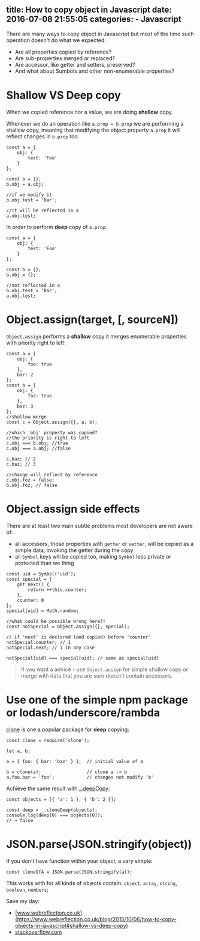 title: How to copy object in Javascript
date: 2016-07-08 21:55:05
categories:
    - Javascript
---

There are many ways to copy object in Javascript but most of the time such operation doesn't do what we expected.

* Are all properties copied by reference? 
* Are sub-properties merged or replaced? 
* Are accessor, like getter and setters, preserved? 
* And what about Sumbols and other non-enumerable properties?

<!--more-->
<!--toc-->

# Shallow VS Deep copy

When we copied reference nor a value, we are doing **shallow** copy.
 
Whenever we do an operation like `a.prop = b.prop` we are performing a shallow copy, meaning that modifying the object property `a.prop` it will reflect changes in `b.prop` too.
 
```
const a = { 
    obj: {
        test: 'Foo'
    }
};

const b = {};
b.obj = a.obj;

//if we modify it
b.obj.test = 'Bar';

//it will be reflected in a 
a.obj.test;
```

In order to perform **deep** copy of `a.prop`:

```
const a = { 
    obj: {
        test: 'Foo'
    }
};

const b = {};
b.obj = {};

//not reflected in a
b.obj.test = 'Bar';
a.obj.test;
```

# Object.assign(target, [, sourceN])

`Object.assign` performs a **shallow** copy it merges enumerable properties with priority right to left:

```
const a = {
    obj: {
        foo: true
    },
    bar: 2
};
const b = {
    obj: {
        foz: true
    },
    baz: 3
};
//shallow merge
const c = Object.assign({}, a, b);

//which 'obj' property was copied?
//the priority is right to left
c.obj === b.obj; //true
c.obj === a.obj; //false

c.bar; // 2
c.baz; // 3

//change will reflect by reference
c.obj.foz = false;
b.obj.foz; // false
```

# Object.assign side effects

There are at least two main subtle problems most developers are not aware of:

* all accessors, those properties with `getter` or `setter`, will be copied as a simple data, invoking the getter 
during the copy
* all `Symbol` keys will be copied too, making `Symbol` less private or protected than we thing

```
const uid = Symbol('uid');
const special = {
    get next() {
        return ++this.counter;
    },
    counter: 0
};
special[uid] = Math.random;

//what could be possible wrong here?!
const notSpecial = Object.assign({}, special);

// if 'next' is declared (and copied) before 'counter'
notSpecial.counter; // 1
notSpecial.next; // 1 in any case

notSpecial[uid] === special[uid]; // same as special[uid]
```

> If you want a advice -  use `Object.assign` for simple shallow copy or merge with data that you are sure 
doesn't contain accessors.

# Use one of the simple npm package or lodash/underscore/rambda

[clone](https://www.npmjs.com/package/clone) is one a popular package for **deep** copying:

```
const clone = require('clone');
 
let a, b;
 
a = { foo: { bar: 'baz' } };  // initial value of a 
 
b = clone(a);                 // clone a -> b 
a.foo.bar = 'foo';            // changes not modify 'b'
```

Achieve the same result with [_.deepCopy](https://lodash.com/docs#cloneDeep):

```
const objects = [{ 'a': 1 }, { 'b': 2 }];

const deep = _.cloneDeep(objects);
console.log(deep[0] === objects[0]);
// → false
```

# JSON.parse(JSON.stringify(object))

If you don't have function within your object, a very simple:

```
const cloneOfA = JSON.parse(JSON.stringify(a));
```

This works with for all kinds of objects contain: `object`, `array`, `string`, `boolean`, `numbers`;

Save my day:

* [www.webreflection.co.uk](https://www.webreflection.co.uk/blog/2015/10/06/how-to-copy-objects-in-javascript#shallow-vs-deep-copy)
* [stackoverflow.com](http://stackoverflow.com/questions/122102/what-is-the-most-efficient-way-to-clone-an-object)